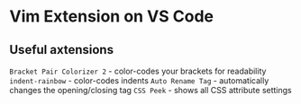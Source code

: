 # Vim Extension on VS Code

## Useful axtensions
`Bracket Pair Colorizer 2` - color-codes your brackets for readability 
`indent-rainbow` - color-codes indents 
`Auto Rename Tag` - automatically changes the opening/closing tag
`CSS Peek` - shows all CSS attribute settings 